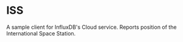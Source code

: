 # ISS

A sample client for InfluxDB's Cloud service. Reports position of the International Space Station.
